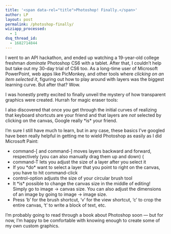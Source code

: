 ```yaml
---
title: '<span data-rel="title">Photoshop! Finally.</span>'
author: LP
layout: post
permalink: /photoshop-finally/
wiziapp_processed:
  - 1
dsq_thread_id:
  - 1682714844
---
```

<span data-rel="content">

<p>
  I went to an API hackathon, and ended up watching a 19-year-old college freshman <em>dominate</em> Photoshop CS6 with a tablet. After that, I couldn&#8217;t help but take out my 30-day trial of CS6 too. As a long-time user of Microsoft PowerPoint, web apps like PicMonkey, and other tools where <em>clicking on an item selected it</em>, figuring out how to play around with layers was the biggest learning curve. But after that? Wow.
</p>

<p>
  I was honestly pretty excited to finally unveil the mystery of how transparent graphics were created. Hurrah for magic eraser tools:
</p>

<p>
</p>

<p>
  I also discovered that once you get through the initial curves of realizing that keyboard shortcuts are your friend and that layers are <em>not</em> selected by clicking on the canvas, Google really *is* your friend.
</p>

<p>
  I&#8217;m sure I still have much to learn, but in any case, these basics I&#8217;ve googled have been really helpful in getting me to wield Photoshop as easily as I did Microsoft Paint:
</p>

<ul>
  <li>
    command-[ and command-] moves layers backward and forward, respectively (you can also manually drag them up and down) (
  </li>
  <li>
    command-T lets you adjust the size of a layer after you select it
  </li>
  <li>
    If you *do* want to select a layer that you point to right on the canvas, you have to hit command-click
  </li>
  <li>
    control-option adjusts the size of your circular brush tool
  </li>
  <li>
    It *is* possible to change the canvas size in the middle of editing! Simply go to image -> canvas size. You can also adjust the dimensions of an image by going to image -> image size.
  </li>
  <li>
    Press &#8216;b&#8217; for the brush shortcut, &#8216;v&#8217; for the view shortcut, &#8216;c&#8217; to crop the entire canvas, &#8216;t&#8217; to write a block of text, etc.
  </li>
</ul>

<p>
  I&#8217;m probably going to read through a book about Photoshop soon &#8212; but for now, I&#8217;m happy to be comfortable with knowing enough to create some of my own custom graphics.
</p></span>